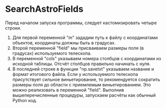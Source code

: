 # SearchAstroFields
Перед началом запуска программы, следует кастомизировать четыре строки.
1) Для первой переменной "m" зададим путь к файлу с координатами объектов, координаты должны быть в градусах.
2) Второй переменной "field" мы присваиваем размеры поля (в градусах) используемого телескопа.
3) В переменной "cols" указываем номера столбцов с координатами из исходной таблицы. Отсчёт столбцов правильно начинать с нуля.
4) В последней строке в функции "np.savetxt" указываем название и формат итогового файла.
Если у используемого телескопа присутствует сильное виньетирование, то рекомендуется сократить размеры поля до области с приемлемым виньетированием. Это можно реализовать в переменной "field".
Выполнив вышеперечисленные процедуры, запускаем расчёты как обычный Python код.
